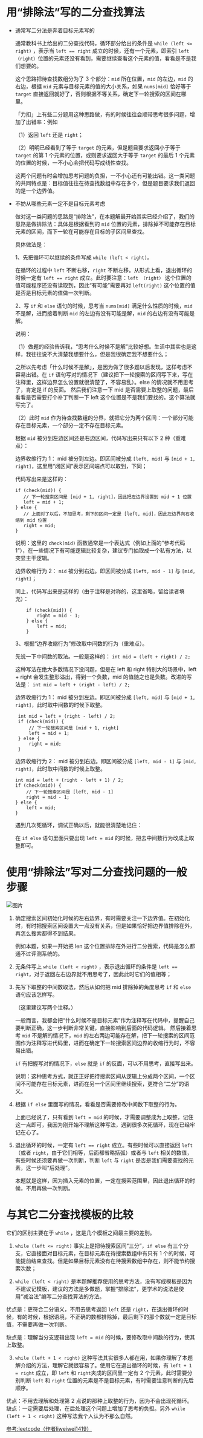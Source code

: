 # 用“排除法”写的二分查找算法

- 通常写二分法是奔着目标元素写的
    
    通常教科书上给出的二分查找代码，循环部分给出的条件是 `while (left <= right)` ，表示当 `left == right` 成立的时候，还有一个元素，即索引 `left（right）`位置的元素还没有看到，需要继续查看这个元素的值，看看是不是我们想要的。
    
    这个思路把待查找数组分为了 3 个部分：`mid` 所在位置，`mid` 的左边，`mid` 的右边，根据 `mid` 元素与目标元素的值的大小关系，如果 `nums[mid]` 恰好等于 `target` 直接返回就好了，否则根据不等关系，确定下一轮搜索的区间在哪里。
    
    「力扣」上有些二分题用这种思路做，有的时候往往会顺带思考很多问题，增加了出错率：例如
    
    （1）返回 `left` 还是 `right`；
    
    （2）明明已经看到了等于 `target` 的元素，但是题目要求返回小于等于 `target` 的第 1 个元素的位置，或则要求返回大于等于 `target` 的最后 1 个元素的位置的时候，一不小心会把代码写成线性查找。
    
    这两个问题有时会增加思考问题的负担，一不小心还有可能出错。这一类问题的共同特点是：目标值往往在待查找数组中存在多个，但是题目要求我们返回的是一个边界值。
 
 - 不妨从哪些元素一定不是目标元素考虑
 
    做对这一类问题的思路是“排除法”，在本题解最开始其实已经介绍了，我们的思路是做排除法：具体是根据看到的 `mid` 位置的元素，排除掉不可能存在目标元素的区间，而下一轮在可能存在目标的子区间里查找。
 
    具体做法是：
 
    1、先把循环可以继续的条件写成 `while (left < right)`。
 
    在循环的过程中 `left` 不断右移，`right` 不断左移。从形式上看，退出循环的时候一定有 `left == right` 成立。此时要注意：`left （right）` 这个位置的值可能程序还没有读取到，因此“有可能”需要再对 `left(right)` 这个位置的值是否是目标元素的值做一次判断。
 
    2、写 `if` 和 `else` 语句的时候，思考当 `nums[mid]` 满足什么性质的时候，`mid` 不是解，进而接着判断 `mid` 的左边有没有可能是解，`mid` 的右边有没有可能是解。
 
    说明：
    
    （1）做题的经验告诉我，“思考什么时候不是解”比较好想。生活中其实也是这样，我往往说不大清楚我想要什么，但是我很确定我不想要什么；
 
    之所以先考虑「什么时候不是解」，是因为做了很多题以后发现，这样考虑不容易出错。在 `if` 语句写对的情况下（建议把下一轮搜索的区间写下来，写在注释里，这样边界怎么设置就很清楚了，不容易乱）。else 的情况就不用思考了，肯定是 if 的反面。 然后我们注意一下 mid 是否需要上取整的问题，最后看看是否需要打个补丁判断一下 left 这个位置是不是我们要找的。这个算法就写完了。
 
    （2）此时 `mid` 作为待查找数组的分界，就把它分为两个区间：一个部分可能存在目标元素，一个部分一定不存在目标元素。
 
    根据 `mid` 被分到左边区间还是右边区间，代码写出来只有以下 2 种（重难点）：
 
    边界收缩行为 1： mid 被分到左边。即区间被分成 `[left, mid]` 与 `[mid + 1, right]`，这里用“闭区间”表示区间端点可以取到，下同；
 
    代码写出来是这样的：
    ```$xslt
   if (check(mid)) {
       // 下一轮搜索区间是 [mid + 1, right]，因此把左边界设置到 mid + 1 位置
       left = mid + 1;
   } else {
       // 上面对了以后，不加思考，剩下的区间一定是 [left, mid]，因此左边界向右收缩到 mid 位置
       right = mid;
   }
   ```
    说明：这里的 `check(mid)` 函数通常是一个表达式（例如上面的“参考代码 1”），在一些情况下有可能逻辑比较复杂，建议专门抽取成一个私有方法，以突显主干逻辑。

    边界收缩行为 2： `mid` 被分到右边。即区间被分成 `[left, mid - 1]` 与 `[mid, right]`；

    同上，代码写出来是这样的（由于注释是对称的，这里省略，留给读者填充）：

    ```$xslt
        if (check(mid)) {
            right = mid - 1;
        } else {
            left = mid;
        }
    ```
   
   3、根据“边界收缩行为”修改取中间数的行为（重难点）。
   
   先说一下中间数的取法。一般是这样的：
   `int mid = (left + right) / 2;`
   
   这种写法在绝大多数情况下没问题，但是在 left 和 right 特别大的场景中，left + right 会发生整形溢出，得到一个负数，mid 的值随之也是负数。改进的写法是：
   `int mid = left + (right - left) / 2;`
   
   边界收缩行为 1： mid 被分到左边。即区间被分成 `[left, mid]` 与 `[mid + 1, right]`，此时取中间数的时候下取整。
   
   ```$xslt
    int mid = left + (right - left) / 2;
    if (check(mid)) {
        // 下一轮搜索区间是 [mid + 1, right]
        left = mid + 1;
    } else {
        right = mid;
    }
    ```
   
   边界收缩行为 2： mid 被分到右边。即区间被分成 `[left, mid - 1]` 与 `[mid, right]`，此时取中间数的时候上取整。
   
    ```$xslt
    int mid = left + (right - left + 1) / 2;
    if (check(mid)) {
        // 下一轮搜索区间是 [left, mid - 1]
        right = mid - 1;
    } else {
        left = mid;
    }
    ```
   
   遇到几次死循环，调试正确以后，就能很清楚地记住：
   
   在 `if else` 语句里面只要出现 `left = mid` 的时候，把去中间数行为改成上取整即可。
   
# 使用“排除法”写对二分查找问题的一般步骤

![图片](./binarysearch.png)

1. 确定搜索区间初始化时候的左右边界，有时需要关注一下边界值。在初始化时，有时把搜索区间设置大一点没有关系，但是如果恰好把边界值排除在外，再怎么搜索都得不到结果。
    
    例如本题，如果一开始把 len 这个位置排除在外进行二分搜索，代码是怎么都通不过评测系统的。

2. 无条件写上 `while (left < right)` ，表示退出循环的条件是 `left == right`，对于返回左右边界就不用思考了，因此此时它们的值相等；

3. 先写下取整的中间数取法，然后从如何把 mid 排除掉的角度思考 `if` 和 `else` 语句应该怎样写。

    （这里建议写两个注释。）

    一般而言，我都会把“什么时候不是目标元素”作为注释写在代码中，提醒自己要判断正确，这一步判断非常关键，直接影响到后面的代码逻辑。
    然后接着思考 `mid` 不是解的情况下，`mid` 的左右两边可能存在解，把下一轮搜索的区间范围作为注释写进代码里，进而在确定下一轮搜索区间边界的收缩行为时，不容易出错。

     `if` 有把握写对的情况下，`else` 就是 `if` 的反面，可以不用思考，直接写出来。

    说明：这种思考方式，就正正好把待搜索区间从逻辑上分成两个区间，一个区间不可能存在目标元素，进而在另一个区间里继续搜索，更符合“二分”的语义。

4. 根据 `if else` 里面写的情况，看看是否需要修改中间数下取整的行为。

    上面已经说了，只有看到 `left = mid` 的时候，才需要调整成为上取整，记住这一点即可，我因为刚开始不理解这种写法，遇到很多次死循环，现在已经牢记在心了。

5. 退出循环的时候，一定有 `left == right` 成立。有些时候可以直接返回 `left` （或者 `right`，由于它们相等，后面都省略括弧）或者与 `left` 相关的数值，有些时候还须要再做一次判断，判断 `left` 与 `right` 是否是我们需要查找的元素，这一步叫“后处理”。

    本题就是这样，因为插入元素的位置，一定在搜索范围里，因此退出循环的时候，不用再做一次判断。



# 与其它二分查找模板的比较
  它们的区别主要在于 `while` ，这是几个模板之间最主要的差别。
  
  1.  `while (left <= right)` 事实上是把待搜索区间“三分”，`if else` 有三个分支，它直接面对目标元素，在目标元素在待搜索数组中有只有 1 个的时候，可能提前结束查找。但是如果目标元素没有在待搜索数组中存在，则不能节约搜索次数；
  
  2. `while (left < right)` 是本题解推荐使用的思考方法，没有写成模板是因为不建议记模板，建议的方法是多做题，掌握“排除法”，更学术的说法是使用“减治法”编写二分查找算法的方法。
  
  优点是：更符合二分语义，不用去思考返回 `left` 还是 `right`，在退出循环的时候，有的时候，根据语境，不正确的数都排除掉，最后剩下的那个数就一定是目标值，不需要再做一次判断。
  
  缺点是：理解当分支逻辑出现 `left = mid` 的时候，要修改取中间数的行为，使其上取整。
  
  3. `while (left + 1 < right)` 这种写法其实很多人都在用，如果你理解了本题解介绍的方法，理解它就很容易了。使用它在退出循环的时候，有 `left + 1 = right` 成立，即 `left` 和 `right`夹成的区间里一定有 2 个元素，此时需要分别判断 `left` 和 `right` 位置的元素是不是目标元素，有时需要注意判断的先后顺序。
  
  优点：不用去理解和处理第 2 点说的那种上取整的行为，因为不会出现死循环。
  缺点：一定需要后处理，在后处理这个问题上增加了思考的负担。另外 `while (left + 1 < right)` 这种写法我个人认为不那么自然。
  
 
  [参考:leetcode（作者liweiwei1419）](https://leetcode-cn.com/problems/search-insert-position/solution/te-bie-hao-yong-de-er-fen-cha-fa-fa-mo-ban-python-/)
 
  

    
